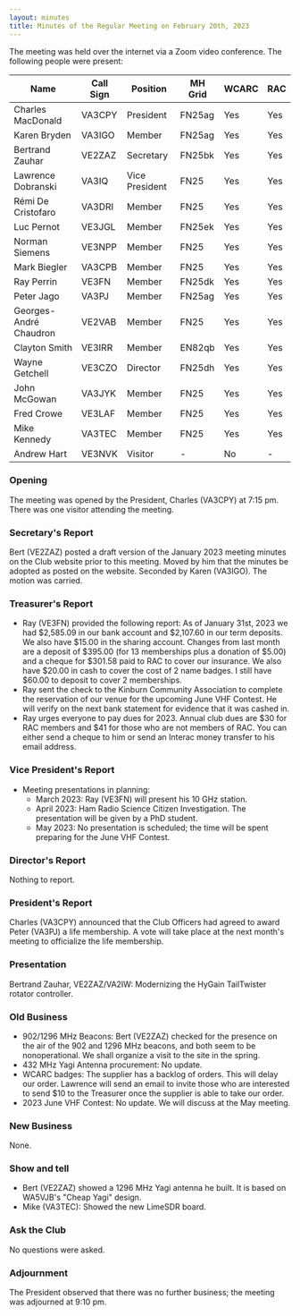 ```yaml
---
layout: minutes
title: Minutes of the Regular Meeting on February 20th, 2023
---
```

The meeting was held over the internet via a Zoom video conference.
The following people were present:

| Name                   | Call Sign  | Position         | MH Grid | WCARC | RAC |
|------------------------|------------|------------------|---------|-------|-----|
| Charles MacDonald      | VA3CPY     | President        | FN25ag  | Yes   | Yes |
| Karen Bryden           | VA3IGO     | Member           | FN25ag  | Yes   | Yes |
| Bertrand Zauhar        | VE2ZAZ     | Secretary        | FN25bk  | Yes   | Yes |
| Lawrence Dobranski     | VA3IQ      | Vice President   | FN25    | Yes   | Yes |
| Rémi De Cristofaro     | VA3DRI     | Member           | FN25    | Yes   | Yes |
| Luc Pernot             | VE3JGL     | Member           | FN25ek  | Yes   | Yes |
| Norman Siemens         | VE3NPP     | Member           | FN25    | Yes   | Yes |
| Mark Biegler           | VA3CPB     | Member           | FN25    | Yes   | Yes |
| Ray Perrin             | VE3FN      | Member           | FN25dk  | Yes   | Yes |
| Peter Jago             | VA3PJ      | Member           | FN25ag  | Yes   | Yes |
| Georges-André Chaudron | VE2VAB     | Member           | FN25    | Yes   | Yes |
| Clayton Smith          | VE3IRR     | Member           | EN82qb  | Yes   | Yes |
| Wayne Getchell         | VE3CZO     | Director         | FN25dh  | Yes   | Yes |
| John McGowan           | VA3JYK     | Member           | FN25    | Yes   | Yes |
| Fred Crowe             | VE3LAF     | Member           | FN25    | Yes   | Yes |
| Mike Kennedy           | VA3TEC     | Member           | FN25    | Yes   | Yes |
| Andrew Hart            | VE3NVK     | Visitor          |  -      | No    |  -  |

### Opening
The meeting was opened by the President, Charles (VA3CPY) at 7:15 pm.
There was one visitor attending the meeting.

### Secretary's Report
Bert (VE2ZAZ) posted a draft version of the January 2023 meeting minutes on the Club website prior to this meeting. Moved by him that the minutes be adopted as posted on the website. Seconded by Karen (VA3IGO). The motion was carried.

### Treasurer's Report
- Ray (VE3FN) provided the following report: As of January 31st, 2023 we had $2,585.09 in our bank account and $2,107.60 in our term deposits. We also have $15.00 in the sharing account. Changes from last month are a deposit of $395.00 (for 13 memberships plus a donation of $5.00) and a cheque for $301.58 paid to RAC to cover our insurance. We also have $20.00 in cash to cover the cost of 2 name badges. I still have $60.00 to deposit to cover 2 memberships.
- Ray sent the check to the Kinburn Community Association to complete the reservation of our venue for the upcoming June VHF Contest. He will verify on the next bank statement for evidence that it was cashed in.
- Ray urges everyone to pay dues for 2023. Annual club dues are $30 for RAC members and $41 for those who are not members of RAC. You can either send a cheque to him or send an Interac money transfer to his email address.

### Vice President's Report
- Meeting presentations in planning:
   - March 2023: Ray (VE3FN) will present his 10 GHz station.
   - April 2023: Ham Radio Science Citizen Investigation. The presentation will be given by a PhD student.
   - May 2023: No presentation is scheduled; the time will be spent preparing for the June VHF Contest.

### Director's Report
Nothing to report.

### President's Report
Charles (VA3CPY) announced that the Club Officers had agreed to award Peter (VA3PJ) a life membership. A vote will take place at the next month's meeting to officialize the life membership.

### Presentation
Bertrand Zauhar, VE2ZAZ/VA2IW: Modernizing the HyGain TailTwister rotator controller.

### Old Business
- 902/1296 MHz Beacons: Bert (VE2ZAZ) checked for the presence on the air of the 902 and 1296 MHz beacons, and both seem to be nonoperational. We shall organize a visit to the site in the spring.
- 432 MHz Yagi Antenna procurement: No update.
- WCARC badges: The supplier has a backlog of orders. This will delay our order. Lawrence will send an email to invite those who are interested to send $10 to the Treasurer once the supplier is able to take our order.
- 2023 June VHF Contest: No update. We will discuss at the May meeting.

### New Business
None.

### Show and tell
- Bert (VE2ZAZ) showed a 1296 MHz Yagi antenna he built. It is based on WA5VJB's "Cheap Yagi" design.
- Mike (VA3TEC): Showed the new LimeSDR board.

### Ask the Club
No questions were asked.

### Adjournment
The President observed that there was no further business; the meeting was adjourned at 9:10 pm.
